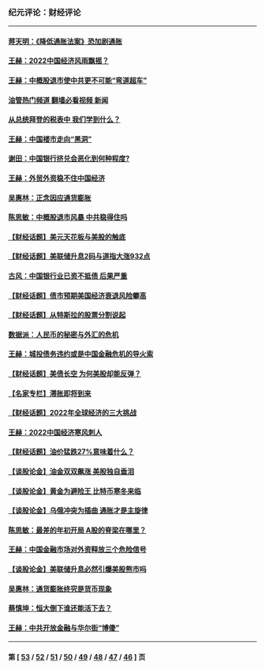 ### 纪元评论：财经评论
---
#### [蒋天明：《降低通胀法案》恐加剧通胀](../../pages/nsc1026/n13806996.md?10170330) 
#### [王赫：2022中国经济风雨飘摇？](../../pages/nsc1026/n13803207.md?10170330) 
#### [王赫：中概股退市使中共更不可能“弯道超车”](../../pages/nsc1026/n13802858.md?10170330) 
#### [油管热门频道 翻墙必看视频 新闻](ok?10170330)
#### [从总统拜登的税表中 我们学到什么？](../../pages/nsc1026/n13773081.md?10170330) 
#### [王赫：中国楼市走向“黑洞”](../../pages/nsc1026/n13770647.md?10170330) 
#### [谢田：中国银行挤兑会恶化到何种程度?](../../pages/nsc1026/n13766965.md?10170330) 
#### [王赫：外贸外资稳不住中国经济](../../pages/nsc1026/n13753933.md?10170330) 
#### [吴惠林：正念因应通货膨胀](../../pages/nsc1026/n13750350.md?10170330) 
#### [陈思敏：中概股退市风暴 中共稳得住吗](../../pages/nsc1026/n13738978.md?10170330) 
#### [【财经话题】美元天花板与美股的触底](../../pages/nsc1026/n13736495.md?10170330) 
#### [【财经话题】美联储升息2码与道指大涨932点](../../pages/nsc1026/n13727377.md?10170330) 
#### [古风：中国银行业已资不抵债 后果严重](../../pages/nsc1026/n13726111.md?10170330) 
#### [【财经话题】债市预期美国经济衰退风险攀高](../../pages/nsc1026/n13698043.md?10170330) 
#### [【财经话题】从特斯拉的股票分割说起](../../pages/nsc1026/n13679733.md?10170330) 
#### [数据派：人民币的秘密与外汇的危机](../../pages/nsc1026/n13667092.md?10170330) 
#### [王赫：城投债务违约或是中国金融危机的导火索](../../pages/nsc1026/n13665322.md?10170330) 
#### [【财经话题】美债长空 为何美股却能反弹？](../../pages/nsc1026/n13665895.md?10170330) 
#### [【名家专栏】滞胀即将到来](../../pages/nsc1026/n13658171.md?10170330) 
#### [【财经话题】2022年全球经济的三大挑战](../../pages/nsc1026/n13654423.md?10170330) 
#### [王赫：2022中国经济寒风刺人](../../pages/nsc1026/n13651403.md?10170330) 
#### [【财经话题】油价猛跌27%意味着什么？](../../pages/nsc1026/n13648767.md?10170330) 
#### [【谈股论金】油金双双飙涨 美股独自垂泪](../../pages/nsc1026/n13631742.md?10170330) 
#### [【谈股论金】黄金为避险王 比特币寒冬来临](../../pages/nsc1026/n13600406.md?10170330) 
#### [【谈股论金】乌俄冲突为插曲 通胀才是主旋律](../../pages/nsc1026/n13576797.md?10170330) 
#### [陈思敏：最差的年初开局 A股的脊梁在哪里？](../../pages/nsc1026/n13558359.md?10170330) 
#### [王赫：中国金融市场对外资释放三个危险信号](../../pages/nsc1026/n13546389.md?10170330) 
#### [【谈股论金】美联储升息必然引爆美股熊市吗](../../pages/nsc1026/n13519194.md?10170330) 
#### [吴惠林：通货膨胀终究是货币现象](../../pages/nsc1026/n13512979.md?10170330) 
#### [蔡慎坤：恒大倒下谁还能活下去？](../../pages/nsc1026/n13501831.md?10170330) 
#### [王赫：中共开放金融与华尔街“博傻”](../../pages/nsc1026/n13501138.md?10170330) 

---
#### 第 [ [53](./53.md?10170330) / [52](./52.md?10170330) / [51](./51.md?10170330) / [50](./50.md?10170330) / [49](./49.md?10170330) / [48](./48.md?10170330) / [47](./47.md?10170330) / [46](./46.md?10170330) ] 页
